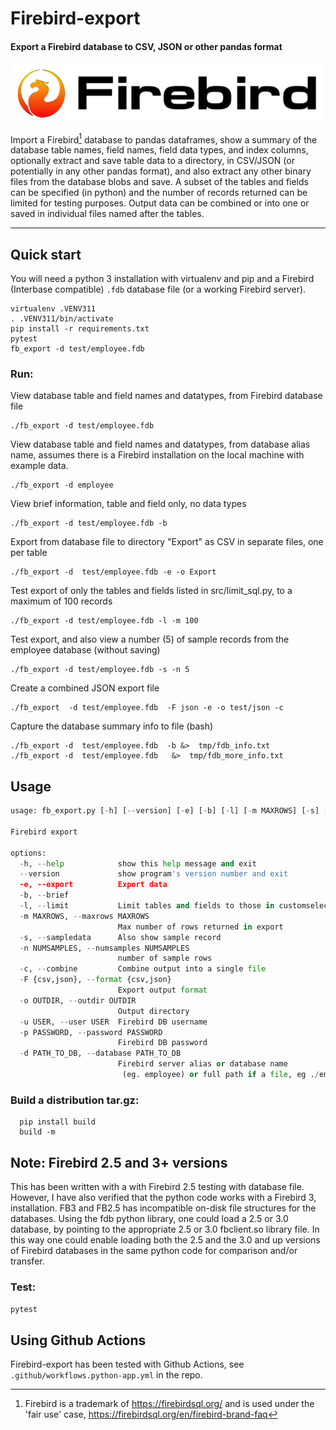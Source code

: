 # Firebird-export

#### Export a Firebird database to CSV, JSON or other pandas format

![Firebird](logo-firebird-black.png)

Import a Firebird[^1] database to pandas dataframes, show a summary of the database table names, field names, field data types, 
and index columns, optionally extract and save table data to
  a directory, in CSV/JSON (or potentially in any other pandas format), and also extract any other binary files from the database blobs and save. A subset of the tables and fields can be specified (in python) and the number of records returned can be limited for testing purposes. Output data can be combined or into one or saved in individual files named after the tables.

----
## Quick start
You will need a python 3 installation with virtualenv and pip and a Firebird (Interbase compatible)  `.fdb` database file (or a working Firebird server). 

```git clone https://github.com/inus/firebird-export.git
virtualenv .VENV311
. .VENV311/bin/activate
pip install -r requirements.txt
pytest
fb_export -d test/employee.fdb
```


### Run:
   View database table and field names and datatypes, from Firebird database file
  ```
  ./fb_export -d test/employee.fdb
```

   View database table and field names and datatypes, from database alias name,
   assumes there is a Firebird installation on the local machine with example data.

  ```
  ./fb_export -d employee
  ```
 
 View brief information, table and field only, no data types
```
./fb_export -d test/employee.fdb -b
```
 Export from database file to directory "Export" as CSV in separate files, one per table
```
./fb_export -d  test/employee.fdb -e -o Export
```
 Test export of only the tables and fields listed in src/limit_sql.py, to a maximum of 100 records
```
./fb_export -d test/employee.fdb -l -m 100
```
 Test export, and also view a number (5) of sample records
from the employee database (without saving)
```
./fb_export -d test/employee.fdb -s -n 5 
```
Create a combined JSON export file
```
./fb_export  -d test/employee.fdb  -F json -e -o test/json -c 
```

Capture the database summary info to file (bash)
```
./fb_export -d  test/employee.fdb  -b &>  tmp/fdb_info.txt
./fb_export -d  test/employee.fdb   &>  tmp/fdb_more_info.txt
```


## Usage

```src/fb_export.py -h  (or ./fb_export )
usage: fb_export.py [-h] [--version] [-e] [-b] [-l] [-m MAXROWS] [-s] [-n NUMSAMPLES] [-c] [-F {csv,json}] [-o OUTDIR] [-u USER] [-p PASSWORD] -d PATH_TO_DB

Firebird export

options:
  -h, --help            show this help message and exit
  --version             show program's version number and exit
  -e, --export          Export data
  -b, --brief
  -l, --limit           Limit tables and fields to those in customselect.py
  -m MAXROWS, --maxrows MAXROWS
                        Max number of rows returned in export
  -s, --sampledata      Also show sample record
  -n NUMSAMPLES, --numsamples NUMSAMPLES
                        number of sample rows
  -c, --combine         Combine output into a single file
  -F {csv,json}, --format {csv,json}
                        Export output format
  -o OUTDIR, --outdir OUTDIR
                        Output directory
  -u USER, --user USER  Firebird DB username
  -p PASSWORD, --password PASSWORD
                        Firebird DB password
  -d PATH_TO_DB, --database PATH_TO_DB
                        Firebird server alias or database name
                         (eg. employee) or full path if a file, eg ./employee.fdb

```

### Build a distribution tar.gz: 

```
  pip install build
  build -m 
```

## Note: Firebird 2.5 and 3+ versions

This has been written with a with Firebird 2.5 testing with database file.
However, I have also verified that the python code works with a Firebird 3,
installation. FB3 and FB2.5 has incompatible on-disk file structures for the 
databases. Using the fdb python library, one could load a 2.5 or 3.0 database, by
pointing to the appropriate 2.5 or 3.0 fbclient.so library file. In this
way one could enable loading both the 2.5 and the 3.0 and up versions of 
Firebird databases in the same python code for comparison and/or transfer.

### Test:
  `pytest`

## Using Github Actions

Firebird-export has been tested with Github Actions, 
see `.github/workflows.python-app.yml` in the repo.

[^1]: Firebird is a trademark of https://firebirdsql.org/ and is used under the 'fair use' case, https://firebirdsql.org/en/firebird-brand-faq 
